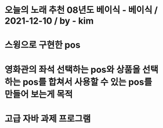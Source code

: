 # 오늘의 노래 추천 08년도 베이식 - 베이식 / 2021-12-10 / by - kim
# 스윙으로 구현한 pos
# 영화관의 좌석 선택하는 pos와 상품을 선택하는 pos를 합쳐서 사용할 수 있는 pos를 만들어 보는게 목적
# 고급 자바 과제 프로그램
